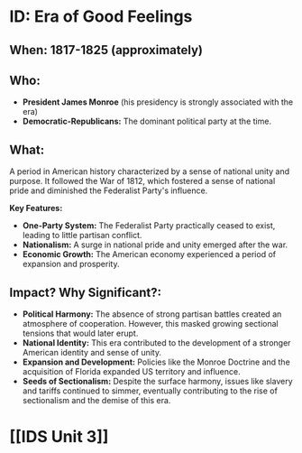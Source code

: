 # ID: Era of Good Feelings
## When: 1817-1825 (approximately)
## Who: 
* **President James Monroe** (his presidency is strongly associated with the era)
* **Democratic-Republicans:** The dominant political party at the time.

## What: 
A period in American history characterized by a sense of national unity and purpose. It followed the War of 1812, which fostered a sense of national pride and diminished the Federalist Party's influence. 

**Key Features:**
* **One-Party System:** The Federalist Party practically ceased to exist, leading to little partisan conflict.
* **Nationalism:** A surge in national pride and unity emerged after the war.
* **Economic Growth:** The American economy experienced a period of expansion and prosperity. 

## Impact? Why Significant?: 
* **Political Harmony:** The absence of strong partisan battles created an atmosphere of cooperation. However, this masked growing sectional tensions that would later erupt.
* **National Identity:** This era contributed to the development of a stronger American identity and sense of unity.
* **Expansion and Development:**  Policies like the Monroe Doctrine and the acquisition of Florida expanded US territory and influence.
* **Seeds of Sectionalism:** Despite the surface harmony, issues like slavery and tariffs continued to simmer, eventually contributing to the rise of sectionalism and the demise of this era. 

# [[IDS Unit 3]]